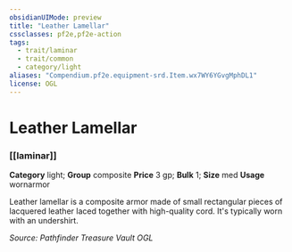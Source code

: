 ```yaml
---
obsidianUIMode: preview
title: "Leather Lamellar"
cssclasses: pf2e,pf2e-action
tags:
  - trait/laminar
  - trait/common
  - category/light
aliases: "Compendium.pf2e.equipment-srd.Item.wx7WY6YGvgMphDL1"
license: OGL
---
```

# Leather Lamellar

### [[laminar]]

**Category** light; **Group** composite
**Price** 3 gp; 
**Bulk** 1; **Size** med
**Usage** wornarmor

Leather lamellar is a composite armor made of small rectangular pieces of lacquered leather laced together with high-quality cord. It's typically worn with an undershirt.

*Source: Pathfinder Treasure Vault*
*OGL*
